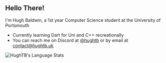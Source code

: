 ## Hello There!

I'm Hugh Baldwin, a 1st year Computer Science student at the University of Portsmouth

- Currently learning Dart for Uni and C++ recreationally
- You can reach me on Discord at [@hughtb](https://discordapp.com/users/403609667722412054) or by email at contact@hughtb.uk

![HughTB's Language Stats](https://github-readme-stats.vercel.app/api/top-langs/?username=HughTB&layout=compact&theme=github_dark)
